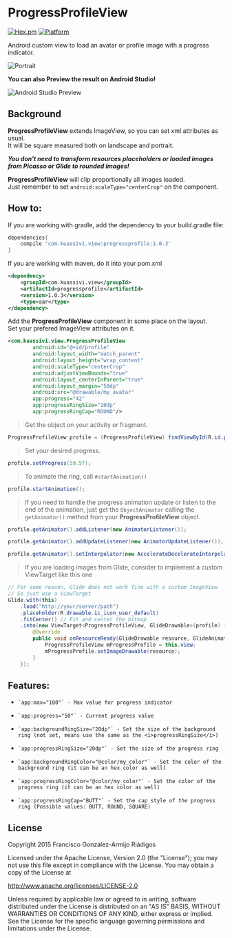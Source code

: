 ProgressProfileView
===================
[![Hex.pm](https://img.shields.io/hexpm/l/plug.svg)](http://www.apache.org/licenses/LICENSE-2.0) [![Platform](https://img.shields.io/badge/platform-android-green.svg)](http://developer.android.com/index.html)

Android custom view to load an avatar or profile image with a progress indicator.

![Portrait][1]

**You can also Preview the result on Android Studio!**

![Android Studio Preview][2]

Background
----------
**ProgressProfileView** extends ImageView, so you can set xml attributes as usual.
<br>It will be square measured both on landscape and portrait.

***You don't need to transform resources placeholders or loaded images from Picasso or Glide to rounded images!***

**ProgressProfileView** will clip proportionally all images loaded.
<br>Just remember to set `android:scaleType="centerCrop"` on the component.

How to:
------

If you are working with gradle, add the dependency to your build.gradle file:
```groovy
dependencies{
    compile 'com.kuassivi.view:progressprofile:1.0.3'
}
```
If you are working with maven, do it into your pom.xml
```xml
<dependency>
    <groupId>com.kuassivi.view</groupId>
    <artifactId>progressprofile</artifactId>
    <version>1.0.3</version>
    <type>aar</type>
</dependency>
```

Add the **ProgressProfileView** component in some place on the layout.
<br>Set your prefered ImageView attributes on it.

```xml
<com.kuassivi.view.ProgressProfileView
        android:id="@+id/profile"
        android:layout_width="match_parent"
        android:layout_height="wrap_content"
        android:scaleType="centerCrop"
        android:adjustViewBounds="true"
        android:layout_centerInParent="true"
        android:layout_margin="50dp"
        android:src="@drawable/my_avatar"
        app:progress="42"
        app:progressRingSize="10dp"
        app:progressRingCap="ROUND"/>
```

>Get the object on your activity or fragment.

```java 
ProgressProfileView profile = (ProgressProfileView) findViewById(R.id.profile);
```

>Set your desired progress.

```java 
profile.setProgress(59.5f);
```

>To animate the ring, call `#startAnimation()`

```java 
profile.startAnimation();
```

>If you need to handle the progress animation update or listen to the end of the animation, 
just get the `ObjectAnimator` calling the `getAnimator()` method from your **ProgressProfileView** object.

```java 
profile.getAnimator().addListener(new AnimatorListener());
```
```java 
profile.getAnimator().addUpdateListener(new AnimatorUpdateListener());
```
```java 
profile.getAnimator().setInterpolator(new AccelerateDecelerateInterpolator());
```

>If you are loading images from Glide, consider to implement a custom ViewTarget like this one
```java
// For some reason, Glide does not work fine with a custom ImageView
// So just use a ViewTarget
Glide.with(this)
    .load("http://your/server/path")
    .placeholder(R.drawable.ic_icon_user_default)
    .fitCenter() // Fit and center the bitmap
    .into(new ViewTarget<ProgressProfileView, GlideDrawable>(profile) {
        @Override
        public void onResourceReady(GlideDrawable resource, GlideAnimation anim) {
            ProgressProfileView mProgressProfile = this.view;
            mProgressProfile.setImageDrawable(resource);
        }
    });
```

Features:
---------

 *     `app:max="100"` - Max value for progress indicator
 *     `app:progress="50"` - Current progress value
 *     `app:backgroundRingSize="20dp"` - Set the size of the background ring (not set, means use the same as the <i>progressRingSize</i>)
 *     `app:progressRingSize="20dp"` - Set the size of the progress ring
 *     `app:backgroundRingColor="@color/my_color"` - Set the color of the background ring (it can be an hex color as well)
 *     `app:progressRingColor="@color/my_color"` - Set the color of the progress ring (it can be an hex color as well)
 *     `app:progressRingCap="BUTT"` - Set the cap style of the progress ring (Possible values: BUTT, ROUND, SQUARE)
 
License
-------

Copyright 2015 Francisco Gonzalez-Armijo Riádigos

Licensed under the Apache License, Version 2.0 (the "License");
you may not use this file except in compliance with the License.
You may obtain a copy of the License at

http://www.apache.org/licenses/LICENSE-2.0

Unless required by applicable law or agreed to in writing, software
distributed under the License is distributed on an "AS IS" BASIS,
WITHOUT WARRANTIES OR CONDITIONS OF ANY KIND, either express or implied.
See the License for the specific language governing permissions and
limitations under the License.

[1]: ./art/portrait.gif
[2]: ./art/android-studio-preview.png
